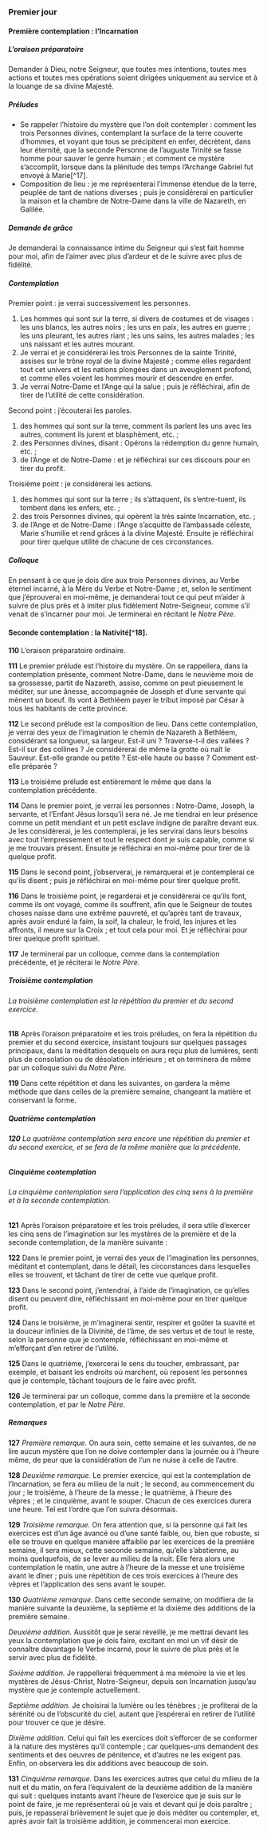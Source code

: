 ### Premier jour

#### Première contemplation : l’Incarnation

##### L’oraison préparatoire

Demander à Dieu, notre Seigneur, que toutes mes intentions, toutes mes actions et toutes mes opérations soient dirigées uniquement au service et à la louange de sa divine Majesté.

##### Préludes

- Se rappeler l’histoire du mystère que l’on doit contempler : comment les trois Personnes divines, contemplant la surface de la terre couverte d’hommes, et voyant que tous se précipitent en enfer, décrètent, dans leur éternité, que la seconde Personne de l’auguste Trinité se fasse homme pour sauver le genre humain ; et comment ce mystère s’accomplit, lorsque dans la plénitude des temps l’Archange Gabriel fut envoyé à Marie[^17].
- Composition de lieu : je me représenterai l’immense étendue de la terre, peuplée de tant de nations diverses ; puis je considérerai en particulier la maison et la chambre de Notre-Dame dans la ville de Nazareth, en Galilée.

##### Demande de grâce
Je demanderai la connaissance intime du Seigneur qui s’est fait homme pour moi, afin de l’aimer avec plus d’ardeur et de le suivre avec plus de fidélité.

##### Contemplation

Premier point : je verrai successivement les personnes. 
1. Les hommes qui sont sur la terre, si divers de costumes et de visages : les uns blancs, les autres noirs ; les uns en paix, les autres en guerre ; les uns pleurant, les autres riant ; les uns sains, les autres malades ; les uns naissant et les autres mourant. 
2. Je verrai et je considérerai les trois Personnes de la sainte Trinité, assises sur le trône royal de la divine Majesté ; comme elles regardent tout cet univers et les nations plongées dans un aveuglement profond, et comme elles voient les hommes mourir et descendre en enfer. 
3. Je verrai Notre-Dame et l’Ange qui la salue ; puis je réfléchirai, afin de tirer de l’utilité de cette considération.

Second point : j’écouterai les paroles. 
1. des hommes qui sont sur la terre, comment ils parlent les uns avec les autres, comment ils jurent et blasphèment, etc. ; 
2. des Personnes divines, disant : Opérons la rédemption du genre humain, etc. ; 
3. de l’Ange et de Notre-Dame : et je réfléchirai sur ces discours pour en tirer du profit.

Troisième point : je considérerai les actions. 
1. des hommes qui sont sur la terre ; ils s’attaquent, ils s’entre-tuent, ils tombent dans les enfers, etc. ; 
2. des trois Personnes divines, qui opèrent la très sainte Incarnation, etc. ; 
3. de l’Ange et de Notre-Dame : l’Ange s’acquitte de l’ambassade céleste, Marie s’humilie et rend grâces à la divine Majesté. Ensuite je réfléchirai pour tirer quelque utilité de chacune de ces circonstances.

##### Colloque

En pensant à ce que je dois dire aux trois Personnes divines, au Verbe éternel incarné, à la Mère du Verbe et Notre-Dame ; et, selon le sentiment que j’éprouverai en moi-même, je demanderai tout ce qui peut m’aider à suivre de plus près et à imiter plus fidèlement Notre-Seigneur, comme s’il venait de s’incarner pour moi. Je terminerai en récitant le _Notre Père_.

#### Seconde contemplation : la Nativité[^18].

**110** L’oraison préparatoire ordinaire.

**111** Le premier prélude est l’histoire du mystère. On se rappellera, dans la contemplation présente, comment Notre-Dame, dans le neuvième mois de sa grossesse, partit de Nazareth, assise, comme on peut pieusement le méditer, sur une ânesse, accompagnée de Joseph et d’une servante qui mènent un boeuf. Ils vont à Bethléem payer le tribut imposé par César à tous les habitants de cette province.

**112** Le second prélude est la composition de lieu. Dans cette contemplation, je verrai des yeux de l’imagination le chemin de Nazareth à Bethléem, considérant sa longueur, sa largeur. Est-il uni ? Traverse-t-il des vallées ? Est-il sur des collines ? Je considérerai de même la grotte où naît le Sauveur. Est-elle grande ou petite ? Est-elle haute ou basse ? Comment est-elle préparée ? 

**113** Le troisième prélude est entièrement le même que dans la contemplation précédente.

**114** Dans le premier point, je verrai les personnes : Notre-Dame, Joseph, la servante, et l’Enfant Jésus lorsqu’il sera né. Je me tiendrai en leur présence comme un petit mendiant et un petit esclave indigne de paraître devant eux. Je les considérerai, je les contemplerai, je les servirai dans leurs besoins avec tout l’empressement et tout le respect dont je suis capable, comme si je me trouvais présent. Ensuite je réfléchirai en moi-même pour tirer de là quelque profit.

**115** Dans le second point, j’observerai, je remarquerai et je contemplerai ce qu’ils disent ; puis je réfléchirai en moi-même pour tirer quelque profit.

**116** Dans le troisième point, je regarderai et je considérerai ce qu’ils font, comme ils ont voyagé, comme ils souffrent, afin que le Seigneur de toutes choses naisse dans une extrême pauvreté, et qu’après tant de travaux, après avoir enduré la faim, la soif, la chaleur, le froid, les injures et les affronts, il meure sur la Croix ; et tout cela pour moi. Et je réfléchirai pour tirer quelque profit spirituel.

**117** Je terminerai par un colloque, comme dans la contemplation précédente, et je réciterai le _Notre Père_.

##### Troisième contemplation

###### La troisième contemplation est la répétition du premier et du second exercice.

**118** Après l’oraison préparatoire et les trois préludes, on fera la répétition du premier et du second exercice, insistant toujours sur quelques passages principaux, dans la méditation desquels on aura reçu plus de lumières, senti plus de consolation ou de désolation intérieure ; et on terminera de même par un colloque suivi du _Notre Père_.

**119** Dans cette répétition et dans les suivantes, on gardera la même méthode que dans celles de la première semaine, changeant la matière et conservant la forme.

##### Quatrième contemplation

###### **120** La quatrième contemplation sera encore une répétition du premier et du second exercice, et se fera de la même manière que la précédente.

##### Cinquième contemplation

###### La cinquième contemplation sera l’application des cinq sens à la première et à la seconde contemplation.

**121** Après l’oraison préparatoire et les trois préludes, il sera utile d’exercer les cinq sens de l’imagination sur les mystères de la première et de la seconde contemplation, de la manière suivante : 

**122** Dans le premier point, je verrai des yeux de l’imagination les personnes, méditant et contemplant, dans le détail, les circonstances dans lesquelles elles se trouvent, et tâchant de tirer de cette vue quelque profit.

**123** Dans le second point, j’entendrai, à l’aide de l’imagination, ce qu’elles disent ou peuvent dire, réfléchissant en moi-même pour en tirer quelque profit.

**124** Dans le troisième, je m’imaginerai sentir, respirer et goûter la suavité et la douceur infinies de la Divinité, de l’âme, de ses vertus et de tout le reste, selon la personne que je contemple, réfléchissant en moi-même et m’efforçant d’en retirer de l’utilité.

**125** Dans le quatrième, j’exercerai le sens du toucher, embrassant, par exemple, et baisant les endroits où marchent, où reposent les personnes que je contemple, tâchant toujours de le faire avec profit.

**126** Je terminerai par un colloque, comme dans la première et la seconde contemplation, et par le _Notre Père_.

##### Remarques

**127** _Première remarque._ On aura soin, cette semaine et les suivantes, de ne lire aucun mystère que l’on ne doive contempler dans la journée ou à l’heure même, de peur que la considération de l’un ne nuise à celle de l’autre.

**128** _Deuxième remarque._ Le premier exercice, qui est la contemplation de l’Incarnation, se fera au milieu de la nuit ; le second, au commencement du jour ; le troisième, à l’heure de la messe ; le quatrième, à l’heure des vêpres ; et le cinquième, avant le souper. Chacun de ces exercices durera une heure. Tel est l’ordre que l’on suivra désormais.

**129** _Troisième remarque._ On fera attention que, si la personne qui fait les exercices est d’un âge avancé ou d’une santé faible, ou, bien que robuste, si elle se trouve en quelque manière affaiblie par les exercices de la première semaine, il sera mieux, cette seconde semaine, qu’elle s’abstienne, au moins quelquefois, de se lever au milieu de la nuit. Elle fera alors une contemplation le matin, une autre à l’heure de la messe et une troisième avant le dîner ; puis une répétition de ces trois exercices à l’heure des vêpres et l’application des sens avant le souper.

**130** _Quatrième remarque._ Dans cette seconde semaine, on modifiera de la manière suivante la deuxième, la septième et la dixième des additions de la première semaine.

_Deuxième addition._ Aussitôt que je serai réveillé, je me mettrai devant les yeux la contemplation que je dois faire, excitant en moi un vif désir de connaître davantage le Verbe incarné, pour le suivre de plus près et le servir avec plus de fidélité.

_Sixième addition._ Je rappellerai fréquemment à ma mémoire la vie et les mystères de Jésus-Christ, Notre-Seigneur, depuis son Incarnation jusqu’au mystère que je contemple actuellement.

_Septième addition._ Je choisirai la lumière ou les ténèbres ; je profiterai de la sérénité ou de l’obscurité du ciel, autant que j’espérerai en retirer de l’utilité pour trouver ce que je désire.

_Dixième addition._ Celui qui fait les exercices doit s’efforcer de se conformer à la nature des mystères qu’il contemple ; car quelques-uns demandent des sentiments et des oeuvres de pénitence, et d’autres ne les exigent pas. Enfin, on observera les dix additions avec beaucoup de soin.

**131** _Cinquième remarque._ Dans les exercices autres que celui du milieu de la nuit et du matin, on fera l’équivalent de la deuxième addition de la manière qui suit : quelques instants avant l’heure de l’exercice que je suis sur le point de faire, je me représenterai où je vais et devant qui je dois paraître ; puis, je repasserai brièvement le sujet que je dois méditer ou contempler, et, après avoir fait la troisième addition, je commencerai mon exercice.
